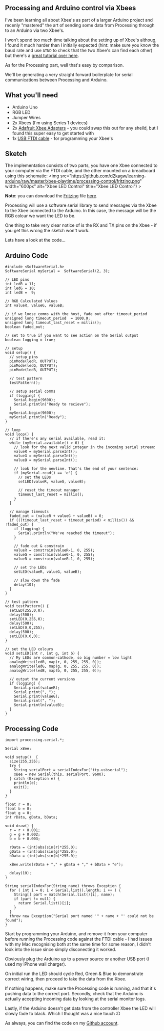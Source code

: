 ## Processing and Arduino control via Xbees

I've been learning all about Xbee's as part of a larger Arduino project and recenly "mastered" the art of sending some data from Processing through to an Arduino via two Xbee's.

I won't spend too much time talking about the setting up of Xbee's althoug, I found it much harder than I initially expected (hint: make sure you know the baud rate and use `ATND` to check that the two Xbee's can find each other) but there's a [great tutorial over here](http://www.hughesy.net/wp/arduino/new-easier-xbee-for-mac-lion-os-x-10-7-with-arduino/).

As for the Processing part, well that's easy by comparison.

We'll be generating a very straight forward boilerplate for serial communications between Processing and Arduino.

## What you'll need

* Arduino Uno
* RGB LED
* Jumper Wires
* 2x Xbees (I'm using Series 1 devices)
* 2x [Adafruit Xbee Adapters](http://www.adafruit.com/products/126) - you could swap this out for any sheild, but I found this super easy to get started with
* 1x [USB FTDI cable](http://www.adafruit.com/products/70) - for programming your Xbee's

## Sketch

The implementation consists of two parts, you have one Xbee connected to your computer via the FTDI cable, and the other mounted on a breadboard using this schematic:
<img src="https://github.com/d2kagw/learning-arduino/raw/master/xbee-playtime/processing-control/fritzing.png" width="600px" alt="Xbee LED Control" title="Xbee LED Control"/ >

**Note:** you can download the [Fritzing](http://fritzing.org/) file [here](https://github.com/d2kagw/learning-arduino/raw/master/xbee-playtime/processing-control/processing-control.fzz).

Processing will use a software serial library to send messages via the Xbee to the Xbee connected to the Arduino. In this case, the message will be the RGB colour we want the LED to be.

One thing to take very clear notice of is the RX and TX pins on the Xbee - if you get this wrong the sketch won't work.

Lets have a look at the code...

## Arduino Code

    #include <SoftwareSerial.h>
    SoftwareSerial mySerial =  SoftwareSerial(2, 3);

    // LED pins
    int ledR = 11;
    int ledG = 10;
    int ledB =  9;

    // RGB Calculated Values
    int valueR, valueG, valueB;

    // if we loose comms with the host, fade out after timeout_period
    unsigned long timeout_period  = 1000.0;
    unsigned long timeout_last_reset = millis();
    boolean faded_out;

    // set to true if you want to see action on the Serial output
    boolean logging = true;

    // setup
    void setup() {
      // setup pins
      pinMode(ledR, OUTPUT);
      pinMode(ledG, OUTPUT);
      pinMode(ledB, OUTPUT);
      
      // test pattern
      testPattern();
      
      // setup serial comms
      if (logging) {
        Serial.begin(9600);
        Serial.println("Ready to recieve");
      }
      mySerial.begin(9600);
      mySerial.println("Ready");
    }

    // loop
    void loop() {
      // if there's any serial available, read it:
      while (mySerial.available() > 0) {
        // look for the next valid integer in the incoming serial stream:
        valueR = mySerial.parseInt();
        valueG = mySerial.parseInt();
        valueB = mySerial.parseInt();
        
        // look for the newline. That's the end of your sentence:
        if (mySerial.read() == 'e') {
          // set the LEDs
          setLED(valueR, valueG, valueB);
          
          // reset the timeout manager
          timeout_last_reset = millis();
        }
      }
      
      // manage timeouts
      faded_out = (valueR + valueG + valueB) = 0;
      if (((timeout_last_reset + timeout_period) < millis()) && !faded_out) {
        if (logging) {
          Serial.println("We've reached the timeout");
        }
        
        // fade out & constrain
        valueR = constrain(valueR-1, 0, 255);
        valueG = constrain(valueG-1, 0, 255);
        valueB = constrain(valueB-1, 0, 255);
        
        // set the LEDs
        setLED(valueR, valueG, valueB);
        
        // slow down the fade
        delay(10);
      }
    }

    // test pattern
    void testPattern() {
      setLED(255,0,0);
      delay(500);
      setLED(0,255,0);
      delay(500);
      setLED(0,0,255);
      delay(500);
      setLED(0,0,0);
    }

    // set the LED colours
    void setLED(int r, int g, int b) {
      // My LEDs are common-cathode, so big number = low light
      analogWrite(ledR, map(r, 0, 255, 255, 0));
      analogWrite(ledG, map(g, 0, 255, 255, 0));
      analogWrite(ledB, map(b, 0, 255, 255, 0));
      
      // output the current versions
      if (logging) {
        Serial.print(valueR);
        Serial.print(", ");
        Serial.print(valueG);
        Serial.print(", ");
        Serial.println(valueB);
      }
    }

## Processing Code

    import processing.serial.*;

    Serial xBee;

    void setup()  {
      size(255,255);
      try {
        String serialPort = serialIndexFor("tty.usbserial");
        xBee = new Serial(this, serialPort, 9600);
      } catch (Exception e) {
        println(e);
        exit();
      }
    }

    float r = 0;
    float b = 0;
    float g = 0;
    int rData, gData, bData;

    void draw() {
      r = r + 0.001;
      g = g + 0.002;
      b = b + 0.003;
      
      rData = (int)abs(sin(r)*255.0);
      gData = (int)abs(sin(g)*255.0);
      bData = (int)abs(sin(b)*255.0);
      
      xBee.write(rData + "," + gData + "," + bData + "e");
      
      delay(10);
    }

    String serialIndexFor(String name) throws Exception {
      for ( int i = 0; i < Serial.list().length; i ++ ) {
        String[] part = match(Serial.list()[i], name);
        if (part != null) {
          return Serial.list()[i];
        }
      }
      throw new Exception("Serial port named '" + name + "' could not be found");
    }

Start by programming your Arduino, and remove it from your computer before running the Processing code against the FTDI cable - I had issues with my Mac recognising both at the same time for some reason, I didn't look into the issue since simply disconecting it worked.

Obviously plug the Arduino up to a power source or another USB port (I used my iPhone wall charger).

On initial run the LED should cycle Red, Green & Blue to demonstrate correct wiring, then proceed to take the data from the Xbee.

If nothing happens, make sure the Processing code is running, and that it's pushing data to the correct port. Secondly, check that the Arduino is actually accepting incoming data by looking at the serial monitor logs.

Lastly, if the Arduino doesn't get data from the controller Xbee the LED will slowly fade to black. Which I thought was a nice touch :D

As always, you can find the code on my [Github account](https://github.com/d2kagw/learning-arduino/tree/master/xbee-playtime/processing-control).
